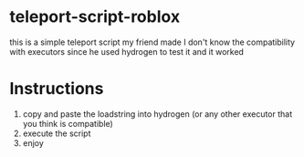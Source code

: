 # teleport-script-roblox
this is a simple teleport script my friend made
I don't know the compatibility with executors since he used hydrogen to test it and it worked
# Instructions
1. copy and paste the loadstring into hydrogen (or any other executor that you think is compatible)
2. execute the script
3. enjoy
